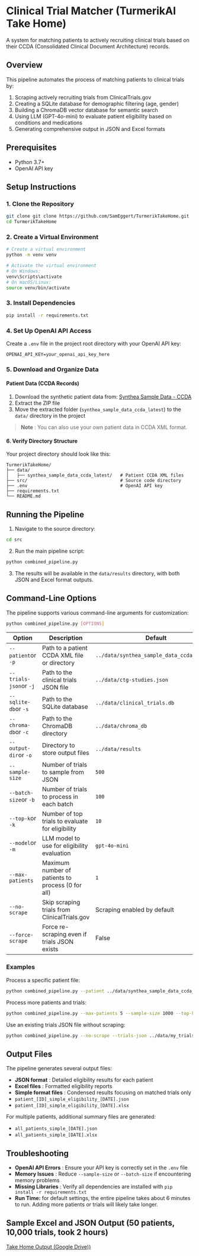 # Clinical Trial Matcher (TurmerikAI Take Home)

A system for matching patients to actively recruiting clinical trials based on their CCDA (Consolidated Clinical Document Architecture) records.

## Overview

This pipeline automates the process of matching patients to clinical trials by:

1. Scraping actively recruiting trials from ClinicalTrials.gov
2. Creating a SQLite database for demographic filtering (age, gender)
3. Building a ChromaDB vector database for semantic search
4. Using LLM (GPT-4o-mini) to evaluate patient eligibility based on conditions and medications
5. Generating comprehensive output in JSON and Excel formats

## Prerequisites

* Python 3.7+
* OpenAI API key

## Setup Instructions

### 1. Clone the Repository

```bash
git clone git clone https://github.com/SamEggert/TurmerikTakeHome.git
cd TurmerikTakeHome
```

### 2. Create a Virtual Environment

```bash
# Create a virtual environment
python -m venv venv

# Activate the virtual environment
# On Windows:
venv\Scripts\activate
# On macOS/Linux:
source venv/bin/activate
```

### 3. Install Dependencies

```bash
pip install -r requirements.txt
```

### 4. Set Up OpenAI API Access

Create a `.env` file in the project root directory with your OpenAI API key:

```
OPENAI_API_KEY=your_openai_api_key_here
```

### 5. Download and Organize Data

#### Patient Data (CCDA Records)

1. Download the synthetic patient data from: [Synthea Sample Data - CCDA](https://synthetichealth.github.io/synthea-sample-data/downloads/latest/synthea_sample_data_ccda_latest.zip)
2. Extract the ZIP file
3. Move the extracted folder (`synthea_sample_data_ccda_latest`) to the `data/` directory in the project

> **Note** : You can also use your own patient data in CCDA XML format.

#### 6. Verify Directory Structure

Your project directory should look like this:

```
TurmerikTakeHome/
├── data/
│   ├── synthea_sample_data_ccda_latest/   # Patient CCDA XML files
├── src/                                   # Source code directory
├── .env                                   # OpenAI API key
├── requirements.txt
└── README.md
```

## Running the Pipeline

1. Navigate to the source directory:

```bash
cd src
```

2. Run the main pipeline script:

```bash
python combined_pipeline.py
```

3. The results will be available in the `data/results` directory, with both JSON and Excel format outputs.

## Command-Line Options

The pipeline supports various command-line arguments for customization:

```bash
python combined_pipeline.py [OPTIONS]
```

| Option                     | Description                                       | Default                                      |
| -------------------------- | ------------------------------------------------- | -------------------------------------------- |
| `--patient`or `-p`     | Path to a patient CCDA XML file or directory      | `../data/synthea_sample_data_ccda_latest/` |
| `--trials-json`or `-j` | Path to the clinical trials JSON file             | `../data/ctg-studies.json`                 |
| `--sqlite-db`or `-s`   | Path to the SQLite database                       | `../data/clinical_trials.db`               |
| `--chroma-db`or `-c`   | Path to the ChromaDB directory                    | `../data/chroma_db`                        |
| `--output-dir`or `-o`  | Directory to store output files                   | `../data/results`                          |
| `--sample-size`          | Number of trials to sample from JSON              | `500`                                      |
| `--batch-size`or `-b`  | Number of trials to process in each batch         | `100`                                      |
| `--top-k`or `-k`       | Number of top trials to evaluate for eligibility  | `10`                                       |
| `--model`or `-m`       | LLM model to use for eligibility evaluation       | `gpt-4o-mini`                              |
| `--max-patients`         | Maximum number of patients to process (0 for all) | `1`                                        |
| `--no-scrape`            | Skip scraping trials from ClinicalTrials.gov      | Scraping enabled by default                  |
| `--force-scrape`         | Force re-scraping even if trials JSON exists      | False                                        |

### Examples

Process a specific patient file:

```bash
python combined_pipeline.py --patient ../data/synthea_sample_data_ccda_latest/specific_patient.xml
```

Process more patients and trials:

```bash
python combined_pipeline.py --max-patients 5 --sample-size 1000 --top-k 20
```

Use an existing trials JSON file without scraping:

```bash
python combined_pipeline.py --no-scrape --trials-json ../data/my_trials.json
```

## Output Files

The pipeline generates several output files:

* **JSON format** : Detailed eligibility results for each patient
* **Excel files** : Formatted eligibility reports
* **Simple format files** : Condensed results focusing on matched trials only
* `patient_[ID]_simple_eligibility_[DATE].json`
* `patient_[ID]_simple_eligibility_[DATE].xlsx`

For multiple patients, additional summary files are generated:

* `all_patients_simple_[DATE].json`
* `all_patients_simple_[DATE].xlsx`

## Troubleshooting

* **OpenAI API Errors** : Ensure your API key is correctly set in the `.env` file
* **Memory Issues** : Reduce `--sample-size` or `--batch-size` if encountering memory problems
* **Missing Libraries** : Verify all dependencies are installed with `pip install -r requirements.txt`
* **Run Time:** for default settings, the entire pipeline takes about 6 minutes to run. Adding more patients or trials will likely take longer.

## Sample Excel and JSON Output (50 patients, 10,000 trials, took 2 hours)

[Take Home Output (Google Drive))]([https://drive.google.com/drive/folders/12_qzbUu4XScOX9lQsA69i3ZIj4fRbiI6?usp=drive_link]())
